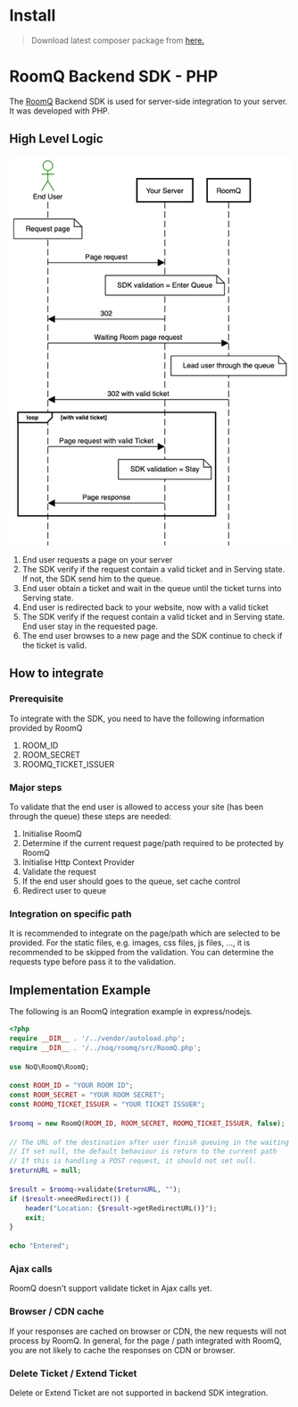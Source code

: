 # Install

> Download latest composer package from [here.](https://packagist.org/packages/noq/roomq)

# RoomQ Backend SDK - PHP

The [RoomQ](https://www.noq.hk/en/roomq) Backend SDK is used for server-side integration to your server. It was developed with PHP.

## High Level Logic

![The SDK Flow](https://raw.githubusercontent.com/redso/roomq.backend-sdk.nodejs/master/RoomQ-Backend-SDK-JS-high-level-logic-diagram.png)

1.  End user requests a page on your server
2.  The SDK verify if the request contain a valid ticket and in Serving state. If not, the SDK send him to the queue.
3.  End user obtain a ticket and wait in the queue until the ticket turns into Serving state.
4.  End user is redirected back to your website, now with a valid ticket
5.  The SDK verify if the request contain a valid ticket and in Serving state. End user stay in the requested page.
6.  The end user browses to a new page and the SDK continue to check if the ticket is valid.

## How to integrate

### Prerequisite

To integrate with the SDK, you need to have the following information provided by RoomQ

1.  ROOM_ID
2.  ROOM_SECRET
3.  ROOMQ_TICKET_ISSUER

### Major steps

To validate that the end user is allowed to access your site (has been through the queue) these steps are needed:

1.  Initialise RoomQ
2.  Determine if the current request page/path required to be protected by RoomQ
3.  Initialise Http Context Provider
4.  Validate the request
5.  If the end user should goes to the queue, set cache control
6.  Redirect user to queue

### Integration on specific path

It is recommended to integrate on the page/path which are selected to be provided. For the static files, e.g. images, css files, js files, ..., it is recommended to be skipped from the validation.
You can determine the requests type before pass it to the validation.

## Implementation Example

The following is an RoomQ integration example in express/nodejs.

```php
<?php
require __DIR__ . '/../vendor/autoload.php';
require __DIR__ . '/../noq/roomq/src/RoomQ.php';

use NoQ\RoomQ\RoomQ;

const ROOM_ID = "YOUR ROOM ID";
const ROOM_SECRET = "YOUR ROOM SECRET";
const ROOMQ_TICKET_ISSUER = "YOUR TICKET ISSUER";

$roomq = new RoomQ(ROOM_ID, ROOM_SECRET, ROOMQ_TICKET_ISSUER, false);

// The URL of the destination after user finish queuing in the waiting room
// If set null, the default behaviour is return to the current path
// If this is handling a POST request, it should not set null.
$returnURL = null;

$result = $roomq->validate($returnURL, "");
if ($result->needRedirect()) {
    header("Location: {$result->getRedirectURL()}");
    exit;
}

echo "Entered";
```

### Ajax calls

RoomQ doesn't support validate ticket in Ajax calls yet.

### Browser / CDN cache

If your responses are cached on browser or CDN, the new requests will not process by RoomQ.
In general, for the page / path integrated with RoomQ, you are not likely to cache the responses on CDN or browser.

### Delete Ticket / Extend Ticket

Delete or Extend Ticket are not supported in backend SDK integration.
